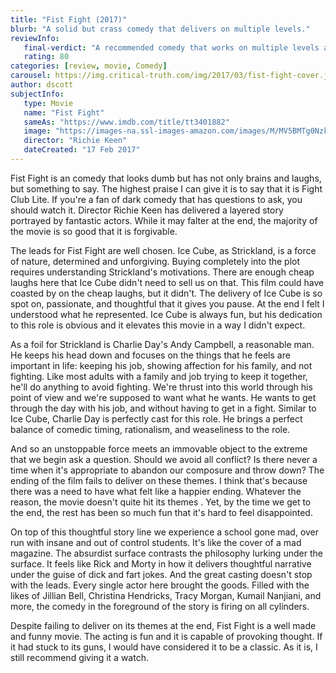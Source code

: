 ```yaml
---
title: "Fist Fight (2017)"
blurb: "A solid but crass comedy that delivers on multiple levels."
reviewInfo:
   final-verdict: "A recommended comedy that works on multiple levels and is smarter than it needs to be."
   rating: 80
categories: [review, movie, Comedy]
carousel: https://img.critical-truth.com/img/2017/03/fist-fight-cover.jpg
author: dscott
subjectInfo:
   type: Movie
   name: "Fist Fight"
   sameAs: "https://www.imdb.com/title/tt3401882"
   image: "https://images-na.ssl-images-amazon.com/images/M/MV5BMTg0NzkyMjE5NF5BMl5BanBnXkFtZTgwMDE5NTg3MDI@._V1_SX300.jpg"
   director: "Richie Keen"
   dateCreated: "17 Feb 2017"
---
```



Fist Fight is an comedy that looks dumb but has not only brains and laughs, but something to say. The highest praise I can give it is to say that it is Fight Club Lite. If you're a fan of dark comedy that has questions to ask, you should watch it. Director Richie Keen has delivered a layered story portrayed by fantastic actors. While it may falter at the end, the majority of the movie is so good that it is forgivable.

The leads for Fist Fight are well chosen. Ice Cube, as Strickland, is a force of nature, determined and unforgiving. Buying completely into the plot requires understanding Strickland's motivations. There are enough cheap laughs here that Ice Cube didn't need to sell us on that. This film could have coasted by on the cheap laughs, but it didn't. The delivery of Ice Cube is so spot on, passionate, and thoughtful that it gives you pause. At the end I felt I understood what he represented. Ice Cube is always fun, but his dedication to this role is obvious and it elevates this movie in a way I didn't expect.

As a foil for Strickland is Charlie Day's Andy Campbell, a reasonable man. He keeps his head down and focuses on the things that he feels are important in life: keeping his job, showing affection for his family, and not fighting. Like most adults with a family and job  trying to keep it together, he'll do anything to avoid fighting. We're thrust into this world through his point of view and we're supposed to want what he wants. He wants to get through the day with his job, and without having to get in a fight. Similar to Ice Cube, Charlie Day is perfectly cast for this role. He brings a perfect balance of comedic timing, rationalism, and weaseliness to the role.

And so an unstoppable force meets an immovable object to the extreme that we begin ask a question. Should we avoid all conflict? Is there never a time when it's appropriate to abandon our composure and throw down? The ending of the film fails to deliver on these themes. I think that's because there was a need to have what felt like a happier ending. Whatever the reason, the movie doesn't quite hit its themes . Yet, by the time we get to the end, the rest has been so much fun that it's hard to feel disappointed. 

On top of this thoughtful story line we experience a school gone mad, over run with insane and out of control students. It's like the cover of a mad magazine. The absurdist surface contrasts the philosophy lurking under the surface. It feels like Rick and Morty in how it delivers thoughtful narrative under the guise of dick and fart jokes. And the great casting doesn't stop with the leads. Every single actor here brought the goods. Filled with the likes of Jillian Bell, Christina Hendricks, Tracy Morgan, Kumail Nanjiani, and more, the comedy in the foreground of the story is firing on all cylinders. 

Despite failing to deliver on its themes at the end, Fist Fight is a well made and funny movie. The acting is fun and it is capable of provoking thought. If it had stuck to its guns, I would have considered it to be a classic. As it is, I still recommend giving it a watch.